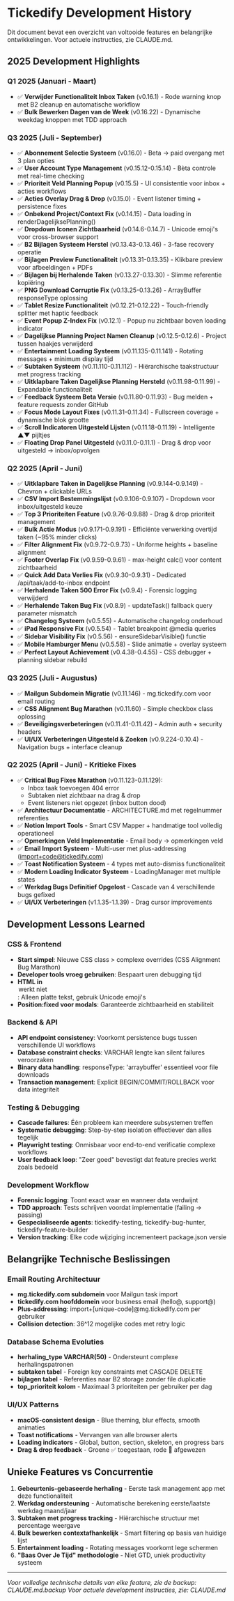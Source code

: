 # Tickedify Development History

Dit document bevat een overzicht van voltooide features en belangrijke ontwikkelingen. Voor actuele instructies, zie CLAUDE.md.

## 2025 Development Highlights

### Q1 2025 (Januari - Maart)
- ✅ **Verwijder Functionaliteit Inbox Taken** (v0.16.1) - Rode warning knop met B2 cleanup en automatische workflow
- ✅ **Bulk Bewerken Dagen van de Week** (v0.16.22) - Dynamische weekdag knoppen met TDD approach

### Q3 2025 (Juli - September)
- ✅ **Abonnement Selectie Systeem** (v0.16.0) - Beta → paid overgang met 3 plan opties
- ✅ **User Account Type Management** (v0.15.12-0.15.14) - Bèta controle met real-time checking
- ✅ **Prioriteit Veld Planning Popup** (v0.15.5) - UI consistentie voor inbox + acties workflows
- ✅ **Acties Overlay Drag & Drop** (v0.15.0) - Event listener timing + persistence fixes
- ✅ **Onbekend Project/Context Fix** (v0.14.15) - Data loading in renderDagelijksePlanning()
- ✅ **Dropdown Iconen Zichtbaarheid** (v0.14.6-0.14.7) - Unicode emoji's voor cross-browser support
- ✅ **B2 Bijlagen Systeem Herstel** (v0.13.43-0.13.46) - 3-fase recovery operatie
- ✅ **Bijlagen Preview Functionaliteit** (v0.13.31-0.13.35) - Klikbare preview voor afbeeldingen + PDFs
- ✅ **Bijlagen bij Herhalende Taken** (v0.13.27-0.13.30) - Slimme referentie kopiëring
- ✅ **PNG Download Corruptie Fix** (v0.13.25-0.13.26) - ArrayBuffer responseType oplossing
- ✅ **Tablet Resize Functionaliteit** (v0.12.21-0.12.22) - Touch-friendly splitter met haptic feedback
- ✅ **Event Popup Z-Index Fix** (v0.12.1) - Popup nu zichtbaar boven loading indicator
- ✅ **Dagelijkse Planning Project Namen Cleanup** (v0.12.5-0.12.6) - Project tussen haakjes verwijderd
- ✅ **Entertainment Loading Systeem** (v0.11.135-0.11.141) - Rotating messages + minimum display tijd
- ✅ **Subtaken Systeem** (v0.11.110-0.11.112) - Hiërarchische taakstructuur met progress tracking
- ✅ **Uitklapbare Taken Dagelijkse Planning Hersteld** (v0.11.98-0.11.99) - Expandable functionaliteit
- ✅ **Feedback Systeem Beta Versie** (v0.11.80-0.11.93) - Bug melden + feature requests zonder GitHub
- ✅ **Focus Mode Layout Fixes** (v0.11.31-0.11.34) - Fullscreen coverage + dynamische blok grootte
- ✅ **Scroll Indicatoren Uitgesteld Lijsten** (v0.11.18-0.11.19) - Intelligente ▲▼ pijltjes
- ✅ **Floating Drop Panel Uitgesteld** (v0.11.0-0.11.1) - Drag & drop voor uitgesteld → inbox/opvolgen

### Q2 2025 (April - Juni)
- ✅ **Uitklapbare Taken in Dagelijkse Planning** (v0.9.144-0.9.149) - Chevron + clickable URLs
- ✅ **CSV Import Bestemmingslijst** (v0.9.106-0.9.107) - Dropdown voor inbox/uitgesteld keuze
- ✅ **Top 3 Prioriteiten Feature** (v0.9.76-0.9.88) - Drag & drop prioriteit management
- ✅ **Bulk Actie Modus** (v0.9.171-0.9.191) - Efficiënte verwerking overtijd taken (~95% minder clicks)
- ✅ **Filter Alignment Fix** (v0.9.72-0.9.73) - Uniforme heights + baseline alignment
- ✅ **Footer Overlap Fix** (v0.9.59-0.9.61) - max-height calc() voor content zichtbaarheid
- ✅ **Quick Add Data Verlies Fix** (v0.9.30-0.9.31) - Dedicated /api/taak/add-to-inbox endpoint
- ✅ **Herhalende Taken 500 Error Fix** (v0.9.4) - Forensic logging verwijderd
- ✅ **Herhalende Taken Bug Fix** (v0.8.9) - updateTask() fallback query parameter mismatch
- ✅ **Changelog Systeem** (v0.5.55) - Automatische changelog onderhoud
- ✅ **iPad Responsive Fix** (v0.5.54) - Tablet breakpoint @media queries
- ✅ **Sidebar Visibility Fix** (v0.5.56) - ensureSidebarVisible() functie
- ✅ **Mobile Hamburger Menu** (v0.5.58) - Slide animatie + overlay systeem
- ✅ **Perfect Layout Achievement** (v0.4.38-0.4.55) - CSS debugger + planning sidebar rebuild

### Q3 2025 (Juli - Augustus)
- ✅ **Mailgun Subdomein Migratie** (v0.11.146) - mg.tickedify.com voor email routing
- ✅ **CSS Alignment Bug Marathon** (v0.11.60) - Simple checkbox class oplossing
- ✅ **Beveiligingsverbeteringen** (v0.11.41-0.11.42) - Admin auth + security headers
- ✅ **UI/UX Verbeteringen Uitgesteld & Zoeken** (v0.9.224-0.10.4) - Navigation bugs + interface cleanup

### Q2 2025 (April - Juni) - Kritieke Fixes
- ✅ **Critical Bug Fixes Marathon** (v0.11.123-0.11.129):
  - Inbox taak toevoegen 404 error
  - Subtaken niet zichtbaar na drag & drop
  - Event listeners niet opgezet (inbox button dood)
- ✅ **Architectuur Documentatie** - ARCHITECTURE.md met regelnummer referenties
- ✅ **Notion Import Tools** - Smart CSV Mapper + handmatige tool volledig operationeel
- ✅ **Opmerkingen Veld Implementatie** - Email body → opmerkingen veld
- ✅ **Email Import Systeem** - Multi-user met plus-addressing (import+code@tickedify.com)
- ✅ **Toast Notification Systeem** - 4 types met auto-dismiss functionaliteit
- ✅ **Modern Loading Indicator Systeem** - LoadingManager met multiple states
- ✅ **Werkdag Bugs Definitief Opgelost** - Cascade van 4 verschillende bugs gefixed
- ✅ **UI/UX Verbeteringen** (v1.1.35-1.1.39) - Drag cursor improvements

## Development Lessons Learned

### CSS & Frontend
- **Start simpel**: Nieuwe CSS class > complexe overrides (CSS Alignment Bug Marathon)
- **Developer tools vroeg gebruiken**: Bespaart uren debugging tijd
- **HTML in <option> werkt niet**: Alleen platte tekst, gebruik Unicode emoji's
- **Position:fixed voor modals**: Garanteerde zichtbaarheid en stabiliteit

### Backend & API
- **API endpoint consistency**: Voorkomt persistence bugs tussen verschillende UI workflows
- **Database constraint checks**: VARCHAR lengte kan silent failures veroorzaken
- **Binary data handling**: responseType: 'arraybuffer' essentieel voor file downloads
- **Transaction management**: Explicit BEGIN/COMMIT/ROLLBACK voor data integriteit

### Testing & Debugging
- **Cascade failures**: Één probleem kan meerdere subsystemen treffen
- **Systematic debugging**: Step-by-step isolation effectiever dan alles tegelijk
- **Playwright testing**: Onmisbaar voor end-to-end verificatie complexe workflows
- **User feedback loop**: "Zeer goed" bevestigt dat feature precies werkt zoals bedoeld

### Development Workflow
- **Forensic logging**: Toont exact waar en wanneer data verdwijnt
- **TDD approach**: Tests schrijven voordat implementatie (failing → passing)
- **Gespecialiseerde agents**: tickedify-testing, tickedify-bug-hunter, tickedify-feature-builder
- **Version tracking**: Elke code wijziging incrementeert package.json versie

## Belangrijke Technische Beslissingen

### Email Routing Architectuur
- **mg.tickedify.com subdomein** voor Mailgun task import
- **tickedify.com hoofddomein** voor business email (hello@, support@)
- **Plus-addressing**: import+[unique-code]@mg.tickedify.com per gebruiker
- **Collision detection**: 36^12 mogelijke codes met retry logic

### Database Schema Evoluties
- **herhaling_type VARCHAR(50)** - Ondersteunt complexe herhalingspatronen
- **subtaken tabel** - Foreign key constraints met CASCADE DELETE
- **bijlagen tabel** - Referenties naar B2 storage zonder file duplicatie
- **top_prioriteit kolom** - Maximaal 3 prioriteiten per gebruiker per dag

### UI/UX Patterns
- **macOS-consistent design** - Blue theming, blur effects, smooth animaties
- **Toast notifications** - Vervangen van alle browser alerts
- **Loading indicators** - Global, button, section, skeleton, en progress bars
- **Drag & drop feedback** - Groene ✅ toegestaan, rode 🚫 afgewezen

## Unieke Features vs Concurrentie

1. **Gebeurtenis-gebaseerde herhaling** - Eerste task management app met deze functionaliteit
2. **Werkdag ondersteuning** - Automatische berekening eerste/laatste werkdag maand/jaar
3. **Subtaken met progress tracking** - Hiërarchische structuur met percentage weergave
4. **Bulk bewerken contextafhankelijk** - Smart filtering op basis van huidige lijst
5. **Entertainment loading** - Rotating messages voorkomt lege schermen
6. **"Baas Over Je Tijd" methodologie** - Niet GTD, uniek productivity systeem

---

*Voor volledige technische details van elke feature, zie de backup: CLAUDE.md.backup*
*Voor actuele development instructies, zie: CLAUDE.md*
